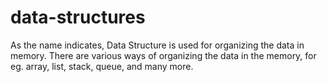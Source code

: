 # data-structures
As the name indicates, Data Structure is used for organizing the data in memory. There are various ways of organizing the data in the memory, for eg. array, list, stack, queue, and many more.
